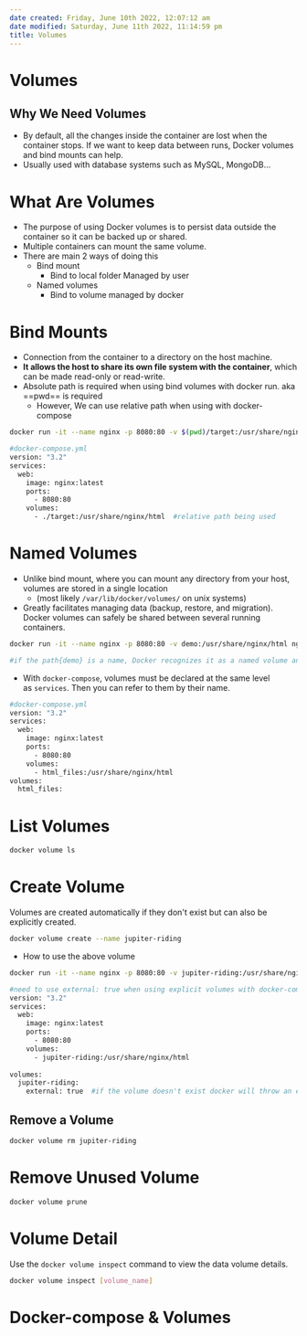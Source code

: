 ```yaml
---
date created: Friday, June 10th 2022, 12:07:12 am
date modified: Saturday, June 11th 2022, 11:14:59 pm
title: Volumes
---
```


# Volumes

## Why We Need Volumes

- By default, all the changes inside the container are lost when the container stops. If we want to keep data between runs, Docker volumes and bind mounts can help.
- Usually used with database systems such as MySQL, MongoDB…

# What Are Volumes

- The purpose of using Docker volumes is to persist data outside the container so it can be backed up or shared.
- Multiple containers can mount the same volume.
- There are main 2 ways of doing this
	- Bind mount
		- Bind to local folder Managed by user
	- Named volumes
		- Bind to volume managed by docker

# Bind Mounts

- Connection from the container to a directory on the host machine. 
- **It allows the host to share its own file system with the container**, which can be made read-only or read-write.
- Absolute path is required when using bind volumes with docker run. aka ==pwd== is required
	- However, We can use relative path when using with docker-compose

```bash
docker run -it --name nginx -p 8080:80 -v $(pwd)/target:/usr/share/nginx/html nginx
```

```bash 
#docker-compose.yml
version: "3.2"
services:
  web:
    image: nginx:latest
    ports:
      - 8080:80
    volumes:
      - ./target:/usr/share/nginx/html  #relative path being used
```

# Named Volumes

- Unlike bind mount, where you can mount any directory from your host, volumes are stored in a single location
	- (most likely `/var/lib/docker/volumes/` on unix systems)
- Greatly facilitates managing data (backup, restore, and migration). Docker volumes can safely be shared between several running containers.

```bash
docker run -it --name nginx -p 8080:80 -v demo:/usr/share/nginx/html nginx

#if the path{demo} is a name, Docker recognizes it as a named volume and tries to create it if it doesn't exist
```

- With `docker-compose`, volumes must be declared at the same level as `services`. Then you can refer to them by their name.

```bash 
#docker-compose.yml
version: "3.2"
services:
  web:
    image: nginx:latest
    ports:
      - 8080:80
    volumes:
      - html_files:/usr/share/nginx/html
volumes:
  html_files:
```

# List Volumes

```bash
docker volume ls
```

# Create Volume

Volumes are created automatically if they don't exist but can also be explicitly created.

```bash
docker volume create --name jupiter-riding
```

- How to use the above volume

```bash
docker run -it --name nginx -p 8080:80 -v jupiter-riding:/usr/share/nginx/html nginx
```

```bash
#need to use external: true when using explicit volumes with docker-compose
version: "3.2"
services:
  web:
    image: nginx:latest
    ports:
      - 8080:80
    volumes:
      - jupiter-riding:/usr/share/nginx/html
 
volumes:
  jupiter-riding:
    external: true  #if the volume doesn't exist docker will throw an error
```

## Remove a Volume

```bash
docker volume rm jupiter-riding
```

# Remove Unused Volume

```bash
docker volume prune
```

# Volume Detail

Use the `docker volume inspect` command to view the data volume details.

```bash
docker volume inspect [volume_name]
```

# Docker-compose & Volumes
